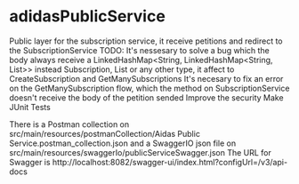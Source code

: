 # adidasPublicService
Public layer for the subscription service, it receive petitions and redirect to the SubscriptionService
TODO:
It's nessesary to solve a bug which the body always receive a LinkedHashMap<String, LinkedHashMap<String, List<String>>> instead Subscription, List<String> or any other type, it affect to CreateSubscription and GetManySubscriptions
It's necesary to fix an error on the GetManySubscription flow, which the method on SubscriptionService doesn't receive the body of the petition sended
Improve the security
Make JUnit Tests

There is a Postman collection on src/main/resources/postmanCollection/Aidas Public Service.postman_collection.json and a SwaggerIO json file on src/main/resources/swaggerIo/publicServiceSwagger.json
The URL for Swagger is http://localhost:8082/swagger-ui/index.html?configUrl=/v3/api-docs
